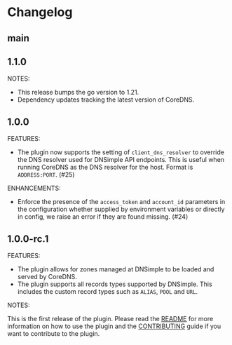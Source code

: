 # Changelog

## main

## 1.1.0

NOTES:

- This release bumps the go version to 1.21.
- Dependency updates tracking the latest version of CoreDNS.

## 1.0.0

FEATURES:

- The plugin now supports the setting of `client_dns_resolver` to override the DNS resolver used for DNSimple API endpoints. This is useful when running CoreDNS as the DNS resolver for the host. Format is `ADDRESS:PORT`. (#25)

ENHANCEMENTS:

- Enforce the presence of the `access_token` and `account_id` parameters in the configuration whether supplied by environment variables or directly in config, we raise an error if they are found missing. (#24)

## 1.0.0-rc.1

FEATURES:

- The plugin allows for zones managed at DNSimple to be loaded and served by CoreDNS.
- The plugin supports all records types supported by DNSimple. This includes the custom record types such as `ALIAS`, `POOL` and `URL`.

NOTES:

This is the first release of the plugin.
Please read the [README](./README.md) for more information on how to use the plugin and the [CONTRIBUTING](./CONTRIBUTING.md) guide if you want to contribute to the plugin.

